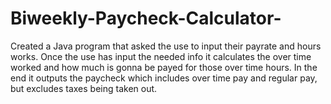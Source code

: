# Biweekly-Paycheck-Calculator-
Created a Java program that asked the use to input their payrate and hours works. Once the use has input the needed info it calculates the over time worked and how much is gonna be payed for those over time hours. In the end it outputs the paycheck which includes over time pay and regular pay, but excludes taxes being taken out.  
